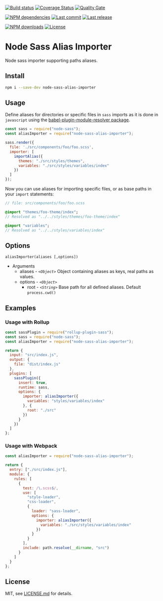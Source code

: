 [![Build status][travisci-image]][travisci-url] [![Coverage Status][coveralls-image]][coveralls-url] [![Quality Gate][quality-gate-image]][quality-gate-url]

[![NPM dependencies][npm-dependencies-image]][npm-dependencies-url] [![Last commit][last-commit-image]][last-commit-url] [![Last release][release-image]][release-url] 

[![NPM downloads][npm-downloads-image]][npm-downloads-url] [![License][license-image]][license-url]

# Node Sass Alias Importer

Node sass importer supporting paths aliases.

## Install

```bash
npm i --save-dev node-sass-alias-importer
```

## Usage

Define aliases for directories or specific files in `sass` imports as it is done in `javascript` using the [babel-plugin-module-resolver package](https://www.npmjs.com/package/babel-plugin-module-resolver).

```js
const sass = require("node-sass");
const aliasImporter = require("node-sass-alias-importer");

sass.render({
  file: './src/components/foo/foo.scss',
  importer: [      
    importAlias({
      themes: "./src/styles/themes",
      variables: "./src/styles/variables/index"
    })
  ]
});

```

Now you can use aliases for importing specific files, or as base paths in your `import` statements:

```sass
// file: src/components/foo/foo.scss

@import "themes/foo-theme/index";
// Resolved as "../../styles/themes/foo-theme/index"

@import "variables";
// Resolved as "../../styles/variables/index"
```

## Options

`aliasImporter(aliases [,options])`
* Arguments
	* aliases - _`<Object>`_ Object containing aliases as keys, real paths as values.
	* options - _`<Object>`_
		* root - _`<String>`_ Base path for all defined aliases. Default `process.cwd()`

## Examples

### Usage with Rollup

```js
const sassPlugin = require("rollup-plugin-sass");
const sass = require("node-sass");
const aliasImporter = require("node-sass-alias-importer");

return {
  input: "src/index.js",
  output: {
    file: "dist/index.js"
  },
  plugins: [
    sassPlugin({
      insert: true,
      runtime: sass,
      options: {
        importer: aliasImporter({
          variables: "styles/variables/index"
        }, {
          root: "./src"
        })
      }
    })
  ]
};

```

### Usage with Webpack

```js
const aliasImporter = require("node-sass-alias-importer");

return {
  entry: ["./src/index.js"],
  module: {
    rules: [
      {
        test: /\.scss$/,
        use: [
          "style-loader",
          "css-loader",
          {
            loader: "sass-loader",
            options: {
              importer: aliasImporter({
                variables: "./src/styles/variables/index"
              })
            }
          }
        ],
        include: path.resolve(__dirname, "src")
      }
    ]
  }
};

```

## License

MIT, see [LICENSE.md](./LICENSE.md) for details.

[coveralls-image]: https://coveralls.io/repos/github/javierbrea/node-sass-alias-importer/badge.svg
[coveralls-url]: https://coveralls.io/github/javierbrea/node-sass-alias-importer
[travisci-image]: https://travis-ci.com/javierbrea/node-sass-alias-importer.svg?branch=master
[travisci-url]: https://travis-ci.com/javierbrea/node-sass-alias-importer
[last-commit-image]: https://img.shields.io/github/last-commit/javierbrea/node-sass-alias-importer.svg
[last-commit-url]: https://github.com/javierbrea/node-sass-alias-importer/commits
[license-image]: https://img.shields.io/npm/l/node-sass-alias-importer.svg
[license-url]: https://github.com/javierbrea/node-sass-alias-importer/blob/master/LICENSE
[npm-downloads-image]: https://img.shields.io/npm/dm/node-sass-alias-importer.svg
[npm-downloads-url]: https://www.npmjs.com/package/node-sass-alias-importer
[npm-dependencies-image]: https://img.shields.io/david/javierbrea/node-sass-alias-importer.svg
[npm-dependencies-url]: https://david-dm.org/javierbrea/node-sass-alias-importer
[quality-gate-image]: https://sonarcloud.io/api/project_badges/measure?project=node-sass-alias-importer&metric=alert_status
[quality-gate-url]: https://sonarcloud.io/dashboard?id=node-sass-alias-importer
[release-image]: https://img.shields.io/github/release-date/javierbrea/node-sass-alias-importer.svg
[release-url]: https://github.com/javierbrea/node-sass-alias-importer/releases
